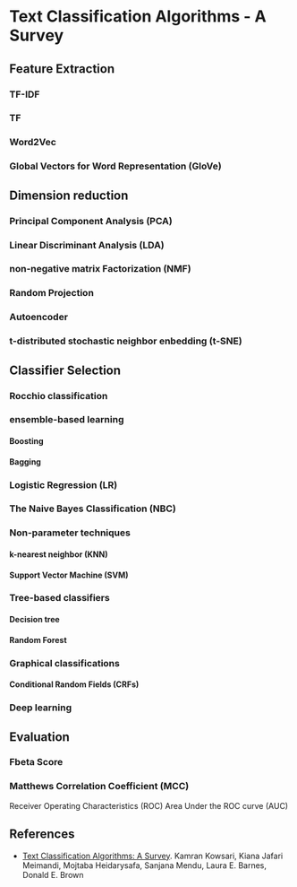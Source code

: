 # Text Classification Algorithms - A Survey

## Feature Extraction

### TF-IDF

### TF

### Word2Vec

### Global Vectors for Word Representation (GloVe)

## Dimension reduction

### Principal Component Analysis (PCA)
### Linear Discriminant Analysis (LDA)
### non-negative matrix Factorization (NMF)
### Random Projection
### Autoencoder
### t-distributed stochastic neighbor enbedding (t-SNE)

## Classifier Selection 

### Rocchio classification
### ensemble-based learning
#### Boosting
#### Bagging
### Logistic Regression (LR)
### The Naive Bayes Classification (NBC)
### Non-parameter techniques
#### k-nearest neighbor (KNN)
#### Support Vector Machine (SVM)
### Tree-based classifiers
#### Decision tree
#### Random Forest
### Graphical classifications
#### Conditional Random Fields (CRFs)
### Deep learning

## Evaluation
### Fbeta Score
### Matthews Correlation Coefficient (MCC)
Receiver Operating Characteristics (ROC)
Area Under the ROC curve (AUC)


## References
- [Text Classification Algorithms: A Survey](https://arxiv.org/abs/1904.08067).  Kamran Kowsari, Kiana Jafari Meimandi, Mojtaba Heidarysafa, Sanjana Mendu, Laura E. Barnes, Donald E. Brown
